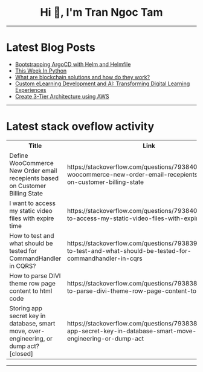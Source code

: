 <h1 align="center">Hi 👋, I'm Tran Ngoc Tam</h1>

---

# Latest Blog Posts 
<!-- BLOG-POST-LIST:START -->
- [Bootstrapping ArgoCD with Helm and Helmfile](https://dev.to/woovi/bootstrapping-argocd-with-helm-and-helmfile-2fhe)
- [This Week In Python](https://dev.to/bascodes/this-week-in-python-5chj)
- [What are blockchain solutions and how do they work?](https://dev.to/eminencetechnology/what-are-blockchain-solutions-and-how-do-they-work-1am)
- [Custom eLearning Development and AI: Transforming Digital Learning Experiences](https://dev.to/manishgiri1/custom-elearning-development-and-ai-transforming-digital-learning-experiences-10m6)
- [Create 3-Tier Architecture using AWS](https://dev.to/nirosha_jaganathan_cd0f19/create-3-tier-architecture-using-aws-2gn)
<!-- BLOG-POST-LIST:END -->

---

# Latest stack oveflow activity
<table>
  <tr><th>Title</th><th>Link</th></tr>
  <!-- STACKOVERFLOW:START --><tr><td>Define WooCommerce New Order email recepients based on Customer Billing State</td><td>https://stackoverflow.com/questions/79384079/define-woocommerce-new-order-email-recepients-based-on-customer-billing-state</td></tr><tr><td>I want to access my static video files with expire time</td><td>https://stackoverflow.com/questions/79384060/i-want-to-access-my-static-video-files-with-expire-time</td></tr><tr><td>How to test and what should be tested for CommandHandler in CQRS?</td><td>https://stackoverflow.com/questions/79383973/how-to-test-and-what-should-be-tested-for-commandhandler-in-cqrs</td></tr><tr><td>How to parse DIVI theme row page content to html code</td><td>https://stackoverflow.com/questions/79383831/how-to-parse-divi-theme-row-page-content-to-html-code</td></tr><tr><td>Storing app secret key in database, smart move, over-engineering, or dump act? [closed]</td><td>https://stackoverflow.com/questions/79383812/storing-app-secret-key-in-database-smart-move-over-engineering-or-dump-act</td></tr><!-- STACKOVERFLOW:END -->
</table>

---


